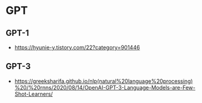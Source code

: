 # GPT

## GPT-1
- https://hyunie-y.tistory.com/22?category=901446

## GPT-3
- https://greeksharifa.github.io/nlp(natural%20language%20processing)%20/%20rnns/2020/08/14/OpenAI-GPT-3-Language-Models-are-Few-Shot-Learners/
